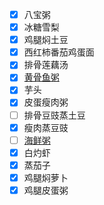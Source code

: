 - [x] 八宝粥
- [x] 冰糖雪梨
- [x] 鸡腿焖土豆
- [x] 西红柿番茄鸡蛋面
- [x] 排骨莲藕汤
- [x] [黄骨鱼粥](https://www.xiachufang.com/recipe/100020912/)
- [x] 芋头
- [x] 皮蛋瘦肉粥
- [ ] 排骨豆豉蒸土豆
- [x] 瘦肉蒸豆豉
- [ ] [海鲜粥](http://blog.sina.com.cn/s/blog_7ecad8dc0101jty5.html)
- [x] 白灼虾
- [x] 蒸茄子
- [x] 鸡腿焖萝卜
- [x] 鸡腿皮蛋粥
